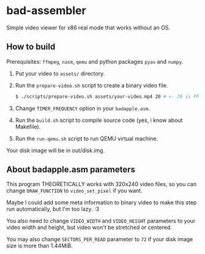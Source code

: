 # bad-assembler

Simple video viewer for x86 real mode that works without an OS.

## How to build

Prerequisites: `ffmpeg`, `nasm`, `qemu` and python packages `pyav` and `numpy`.

1. Put your video to `assets/` directory.

2. Run the `prepare-video.sh` script to create a binary video file.

   ```bash
   $ ./scripts/prepare-video.sh assets/your-video.mp4 20 # <- 20 is FPS
   ```

3. Change `TIMER_FREQUENCY` option in your `badapple.asm`.

4. Run the `build.sh` script to compile source code (yes, i know about Makefile).

5. Run the `run-qemu.sh` script to run QEMU virtual machine.

Your disk image will be in out/disk.img.

## About badapple.asm parameters

This program THEORETICALLY works with 320x240 video files, so
you can change `DRAW_FUNCTION` to `video_set_pixel` if you want.

Maybe I could add some meta information to binary video to
make this step run automatically, but I'm too lazy. :3

You also need to change `VIDEO_WIDTH` and `VIDEO_HEIGHT` parameters
to your video width and height, but video won't be stretched or
centered.

You may also change `SECTORS_PER_READ` parameter to `72` if your
disk image size is more than 1.44MiB.
